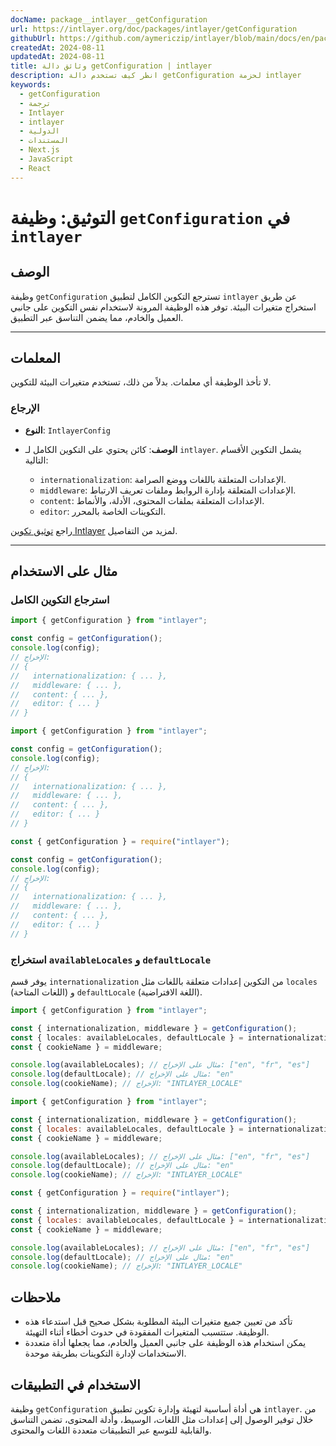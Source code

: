 ```yaml
---
docName: package__intlayer__getConfiguration
url: https://intlayer.org/doc/packages/intlayer/getConfiguration
githubUrl: https://github.com/aymericzip/intlayer/blob/main/docs/en/packages/intlayer/getConfiguration.md
createdAt: 2024-08-11
updatedAt: 2024-08-11
title: وثائق دالة getConfiguration | intlayer
description: انظر كيف تستخدم دالة getConfiguration لحزمة intlayer
keywords:
  - getConfiguration
  - ترجمة
  - Intlayer
  - intlayer
  - الدولية
  - المستندات
  - Next.js
  - JavaScript
  - React
---
```


# التوثيق: وظيفة `getConfiguration` في `intlayer`

## الوصف

وظيفة `getConfiguration` تسترجع التكوين الكامل لتطبيق `intlayer` عن طريق استخراج متغيرات البيئة. توفر هذه الوظيفة المرونة لاستخدام نفس التكوين على جانبي العميل والخادم، مما يضمن التناسق عبر التطبيق.

---

## المعلمات

لا تأخذ الوظيفة أي معلمات. بدلاً من ذلك، تستخدم متغيرات البيئة للتكوين.

### الإرجاع

- **النوع**: `IntlayerConfig`
- **الوصف**: كائن يحتوي على التكوين الكامل لـ `intlayer`. يشمل التكوين الأقسام التالية:

  - `internationalization`: الإعدادات المتعلقة باللغات ووضع الصرامة.
  - `middleware`: الإعدادات المتعلقة بإدارة الروابط وملفات تعريف الارتباط.
  - `content`: الإعدادات المتعلقة بملفات المحتوى، الأدلة، والأنماط.
  - `editor`: التكوينات الخاصة بالمحرر.

راجع [توثيق تكوين Intlayer](https://github.com/aymericzip/intlayer/blob/main/docs/ar/configuration.md) لمزيد من التفاصيل.

---

## مثال على الاستخدام

### استرجاع التكوين الكامل

```typescript codeFormat="typescript"
import { getConfiguration } from "intlayer";

const config = getConfiguration();
console.log(config);
// الإخراج:
// {
//   internationalization: { ... },
//   middleware: { ... },
//   content: { ... },
//   editor: { ... }
// }
```

```javascript codeFormat="esm"
import { getConfiguration } from "intlayer";

const config = getConfiguration();
console.log(config);
// الإخراج:
// {
//   internationalization: { ... },
//   middleware: { ... },
//   content: { ... },
//   editor: { ... }
// }
```

```javascript codeFormat="commonjs"
const { getConfiguration } = require("intlayer");

const config = getConfiguration();
console.log(config);
// الإخراج:
// {
//   internationalization: { ... },
//   middleware: { ... },
//   content: { ... },
//   editor: { ... }
// }
```

### استخراج `availableLocales` و `defaultLocale`

يوفر قسم `internationalization` من التكوين إعدادات متعلقة باللغات مثل `locales` (اللغات المتاحة) و `defaultLocale` (اللغة الافتراضية).

```typescript codeFormat="typescript"
import { getConfiguration } from "intlayer";

const { internationalization, middleware } = getConfiguration();
const { locales: availableLocales, defaultLocale } = internationalization;
const { cookieName } = middleware;

console.log(availableLocales); // مثال على الإخراج: ["en", "fr", "es"]
console.log(defaultLocale); // مثال على الإخراج: "en"
console.log(cookieName); // الإخراج: "INTLAYER_LOCALE"
```

```javascript codeFormat="esm"
import { getConfiguration } from "intlayer";

const { internationalization, middleware } = getConfiguration();
const { locales: availableLocales, defaultLocale } = internationalization;
const { cookieName } = middleware;

console.log(availableLocales); // مثال على الإخراج: ["en", "fr", "es"]
console.log(defaultLocale); // مثال على الإخراج: "en"
console.log(cookieName); // الإخراج: "INTLAYER_LOCALE"
```

```javascript codeFormat="commonjs"
const { getConfiguration } = require("intlayer");

const { internationalization, middleware } = getConfiguration();
const { locales: availableLocales, defaultLocale } = internationalization;
const { cookieName } = middleware;

console.log(availableLocales); // مثال على الإخراج: ["en", "fr", "es"]
console.log(defaultLocale); // مثال على الإخراج: "en"
console.log(cookieName); // الإخراج: "INTLAYER_LOCALE"
```

## ملاحظات

- تأكد من تعيين جميع متغيرات البيئة المطلوبة بشكل صحيح قبل استدعاء هذه الوظيفة. ستتسبب المتغيرات المفقودة في حدوث أخطاء أثناء التهيئة.
- يمكن استخدام هذه الوظيفة على جانبي العميل والخادم، مما يجعلها أداة متعددة الاستخدامات لإدارة التكوينات بطريقة موحدة.

## الاستخدام في التطبيقات

وظيفة `getConfiguration` هي أداة أساسية لتهيئة وإدارة تكوين تطبيق `intlayer`. من خلال توفير الوصول إلى إعدادات مثل اللغات، الوسيط، وأدلة المحتوى، تضمن التناسق والقابلية للتوسع عبر التطبيقات متعددة اللغات والمحتوى.
